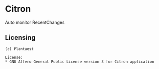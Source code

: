 # Citron

Auto monitor RecentChanges

## Licensing

```
(c) Plantaest

License:
* GNU Affero General Public License version 3 for Citron application
```
